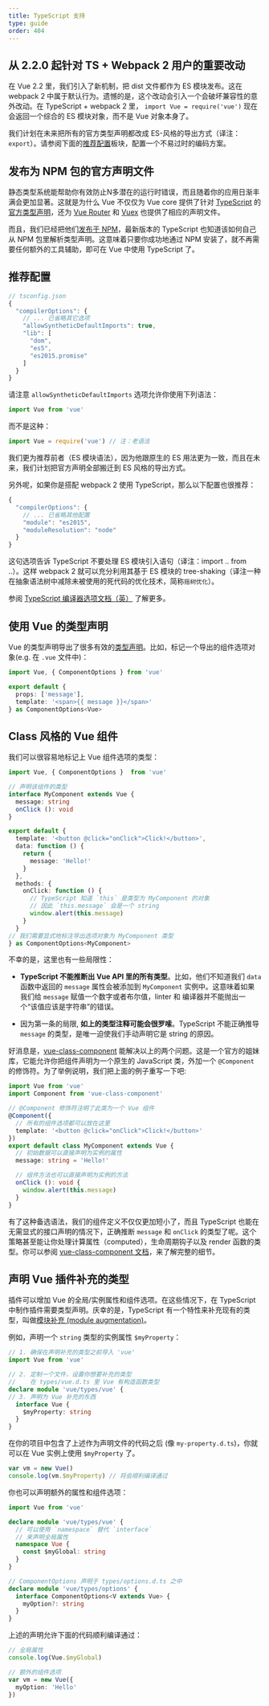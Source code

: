 ```yaml
---
title: TypeScript 支持
type: guide
order: 404
---
```


## 从 2.2.0 起针对 TS + Webpack 2 用户的重要改动

在 Vue 2.2 里，我们引入了新机制，把 dist 文件都作为 ES 模块发布。这在 webpack 2 中属于默认行为。遗憾的是，这个改动会引入一个会破坏兼容性的意外改动。在 TypeScript + webpack 2 里， `import Vue = require('vue')` 现在会返回一个综合的 ES 模块对象，而不是 Vue 对象本身了。

我们计划在未来把所有的官方类型声明都改成 ES-风格的导出方式（译注：`export`）。请参阅下面的[推荐配置](#推荐配置)板块，配置一个不易过时的编码方案。

## 发布为 NPM 包的官方声明文件

静态类型系统能帮助你有效防止N多潜在的运行时错误，而且随着你的应用日渐丰满会更加显著。这就是为什么 Vue 不仅仅为 Vue core 提供了针对 [TypeScript](https://www.typescriptlang.org/) 的[官方类型声明](https://github.com/vuejs/vue/tree/dev/types)，还为 [Vue Router](https://github.com/vuejs/vue-router/tree/dev/types) 和 [Vuex](https://github.com/vuejs/vuex/tree/dev/types) 也提供了相应的声明文件。

而且，我们已经把他们[发布于 NPM](https://unpkg.com/vue/types/)，最新版本的 TypeScript 也知道该如何自己从 NPM 包里解析类型声明。这意味着只要你成功地通过 NPM 安装了，就不再需要任何额外的工具辅助，即可在 Vue 中使用 TypeScript 了。

## 推荐配置

``` js
// tsconfig.json
{
  "compilerOptions": {
    // ... 已省略其它选项
    "allowSyntheticDefaultImports": true,
    "lib": [
      "dom",
      "es5",
      "es2015.promise"
    ]
  }
}
```

请注意 `allowSyntheticDefaultImports` 选项允许你使用下列语法：

``` js
import Vue from 'vue'
```

而不是这种：

``` js
import Vue = require('vue') // 注：老语法
```

我们更为推荐前者（ES 模块语法），因为他跟原生的 ES 用法更为一致，而且在未来，我们计划把官方声明全部搬迁到 ES 风格的导出方式。

另外呢，如果你是搭配 webpack 2 使用 TypeScript，那么以下配置也很推荐：

``` js
{
  "compilerOptions": {
    // ... 已省略其他配置
    "module": "es2015",
    "moduleResolution": "node"
  }
}
```

这句选项告诉 TypeScript 不要处理 ES 模块引入语句（译注：import .. from ..）。这样 webpack 2 就可以充分利用其基于 ES 模块的 tree-shaking（译注一种在抽象语法树中减除未被使用的死代码的优化技术，简称`摇树优化`）。

参阅 [TypeScript 编译器选项文档（英）](https://www.typescriptlang.org/docs/handbook/compiler-options.html) 了解更多。

## 使用 Vue 的类型声明

Vue 的类型声明导出了很多有效的[类型声明](https://github.com/vuejs/vue/blob/dev/types/index.d.ts)。比如，标记一个导出的组件选项对象(e.g. 在 `.vue` 文件中)：

``` ts
import Vue, { ComponentOptions } from 'vue'

export default {
  props: ['message'],
  template: '<span>{{ message }}</span>'
} as ComponentOptions<Vue>
```

## Class 风格的 Vue 组件

我们可以很容易地标记上 Vue 组件选项的类型：

``` ts
import Vue, { ComponentOptions }  from 'vue'

// 声明该组件的类型
interface MyComponent extends Vue {
  message: string
  onClick (): void
}

export default {
  template: '<button @click="onClick">Click!</button>',
  data: function () {
    return {
      message: 'Hello!'
    }
  },
  methods: {
    onClick: function () {
      // TypeScript 知道 `this` 是类型为 MyComponent 的对象
      // 因此 `this.message` 会是一个 string
      window.alert(this.message)
    }
  }
// 我们需要显式地标注导出选项对象为 MyComponent 类型
} as ComponentOptions<MyComponent>
```

不幸的是，这里也有一些局限性：

- __TypeScript 不能推断出 Vue API 里的所有类型__。比如，他们不知道我们 `data` 函数中返回的 `message` 属性会被添加到 `MyComponent` 实例中。这意味着如果我们给 `message` 赋值一个数字或者布尔值，linter 和 编译器并不能抛出一个“该值应该是字符串”的错误。

- 因为第一条的局限, __如上的类型注释可能会很罗嗦__。TypeScript 不能正确推导 `message` 的类型，是唯一迫使我们手动声明它是 string 的原因。

好消息是，[vue-class-component](https://github.com/vuejs/vue-class-component) 能解决以上的两个问题。这是一个官方的姐妹库，它能允许你把组件声明为一个原生的 JavaScript 类，外加一个 `@Component` 的修饰符。为了举例说明，我们把上面的例子重写一下吧:

``` ts
import Vue from 'vue'
import Component from 'vue-class-component'

// @Component 修饰符注明了此类为一个 Vue 组件
@Component({
  // 所有的组件选项都可以放在这里
  template: '<button @click="onClick">Click!</button>'
})
export default class MyComponent extends Vue {
  // 初始数据可以直接声明为实例的属性
  message: string = 'Hello!'

  // 组件方法也可以直接声明为实例的方法
  onClick (): void {
    window.alert(this.message)
  }
}
```

有了这种备选语法，我们的组件定义不仅仅更加短小了，而且 TypeScript 也能在无需显式的接口声明的情况下，正确推断 `message` 和 `onClick` 的类型了呢。这个策略甚至能让你处理计算属性（computed），生命周期钩子以及 render 函数的类型。你可以参阅 [vue-class-component 文档](https://github.com/vuejs/vue-class-component#vue-class-component)，来了解完整的细节。

## 声明 Vue 插件补充的类型

插件可以增加 Vue 的全局/实例属性和组件选项。在这些情况下，在 TypeScript 中制作插件需要类型声明。庆幸的是，TypeScript 有一个特性来补充现有的类型，叫做[模块补充 (module augmentation)](https://www.typescriptlang.org/docs/handbook/declaration-merging.html#module-augmentation)。

例如，声明一个 `string` 类型的实例属性 `$myProperty`：

``` ts
// 1. 确保在声明补充的类型之前导入 'vue'
import Vue from 'vue'

// 2. 定制一个文件，设置你想要补充的类型
//    在 types/vue.d.ts 里 Vue 有构造函数类型
declare module 'vue/types/vue' {
// 3. 声明为 Vue 补充的东西
  interface Vue {
    $myProperty: string
  }
}
```

在你的项目中包含了上述作为声明文件的代码之后 (像 `my-property.d.ts`)，你就可以在 Vue 实例上使用 `$myProperty` 了。

```ts
var vm = new Vue()
console.log(vm.$myProperty) // 将会顺利编译通过
```

你也可以声明额外的属性和组件选项：

```ts
import Vue from 'vue'

declare module 'vue/types/vue' {
  // 可以使用 `namespace` 替代 `interface`
  // 来声明全局属性
  namespace Vue {
    const $myGlobal: string
  }
}

// ComponentOptions 声明于 types/options.d.ts 之中
declare module 'vue/types/options' {
  interface ComponentOptions<V extends Vue> {
    myOption?: string
  }
}
```

上述的声明允许下面的代码顺利编译通过：

```ts
// 全局属性
console.log(Vue.$myGlobal)

// 额外的组件选项
var vm = new Vue({
  myOption: 'Hello'
})
```
